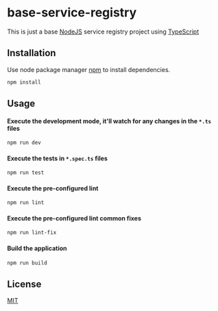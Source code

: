 # base-service-registry

This is just a base [NodeJS](https://nodejs.org/en/) service registry project using [TypeScript](https://www.typescriptlang.org/)

## Installation

Use node package manager [npm](https://www.npmjs.com/) to install dependencies.

```bash
npm install
```

## Usage

#### Execute the development mode, it'll watch for any changes in the `*.ts` files
```bash
npm run dev
```

#### Execute the tests in `*.spec.ts` files
```bash
npm run test
```

#### Execute the pre-configured lint
```bash
npm run lint
```

#### Execute the pre-configured lint common fixes
```bash
npm run lint-fix
```

#### Build the application
```bash
npm run build
```

## License
[MIT](https://choosealicense.com/licenses/mit/)
